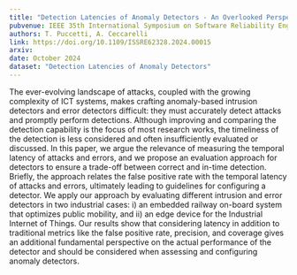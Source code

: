 ```yaml
---
title: "Detection Latencies of Anomaly Detectors - An Overlooked Perspective?"
pubvenue: IEEE 35th International Symposium on Software Reliability Engineering (ISSRE)
authors: T. Puccetti, A. Ceccarelli
link: https://doi.org/10.1109/ISSRE62328.2024.00015
arxiv: 
date: October 2024
dataset: "Detection Latencies of Anomaly Detectors"
---
```

The ever-evolving landscape of attacks, coupled with the growing complexity of ICT systems, makes crafting anomaly-based intrusion detectors and error detectors difficult: they must accurately detect attacks and promptly perform detections. Although improving and comparing the detection capability is the focus of most research works, the timeliness of the detection is less considered and often insufficiently evaluated or discussed. In this paper, we argue the relevance of measuring the temporal latency of attacks and errors, and we propose an evaluation approach for detectors to ensure a trade-off between correct and in-time detection. Briefly, the approach relates the false positive rate with the temporal latency of attacks and errors, ultimately leading to guidelines for configuring a detector. We apply our approach by evaluating different intrusion and error detectors in two industrial cases: i) an embedded railway on-board system that optimizes public mobility, and ii) an edge device for the Industrial Internet of Things. Our results show that considering latency in addition to traditional metrics like the false positive rate, precision, and coverage gives an additional fundamental perspective on the actual performance of the detector and should be considered when assessing and configuring anomaly detectors.
